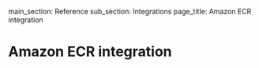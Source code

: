 main_section: Reference
sub_section: Integrations
page_title: Amazon ECR integration

# Amazon ECR integration
